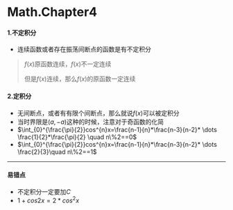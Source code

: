 # Math.Chapter4

#### 1.不定积分

* 连续函数或者存在振荡间断点的函数是有不定积分

> $f(x)$原函数连续，$f(x)$不一定连续
>
> 但是$f(x)$连续，那么$f(x)$的原函数一定连续

#### 2.定积分

* 无间断点，或者有有限个间断点，那么就说$f(x)$可以被定积分
* 当时界限是$(a,-a)$这种的时候，注意对于奇函数的化简
* $\int_{0}^{\frac{\pi}{2}}cos^{n}x=\frac{n-1}{n}*\frac{n-3}{n-2}* \dots \frac{1}{2}*\frac{\pi}{2} \quad n\%2==0$
* $\int_{0}^{\frac{\pi}{2}}cos^{n}x=\frac{n-1}{n}*\frac{n-3}{n-2}* \dots \frac{2}{3}\quad n\%2==1$




***

#### 易错点

* 不定积分一定要加$C$
* ​$1+cos2x = 2*cos^{2}x$